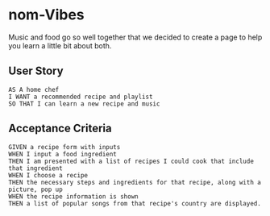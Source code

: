 # nom-Vibes

Music and food go so well together that we decided to create a page to help you learn a little bit about both. 

## User Story

```
AS A home chef
I WANT a recommended recipe and playlist
SO THAT I can learn a new recipe and music
```

## Acceptance Criteria

```
GIVEN a recipe form with inputs
WHEN I input a food ingredient
THEN I am presented with a list of recipes I could cook that include that ingredient 
WHEN I choose a recipe
THEN the necessary steps and ingredients for that recipe, along with a picture, pop up
WHEN the recipe information is shown
THEN a list of popular songs from that recipe's country are displayed.

